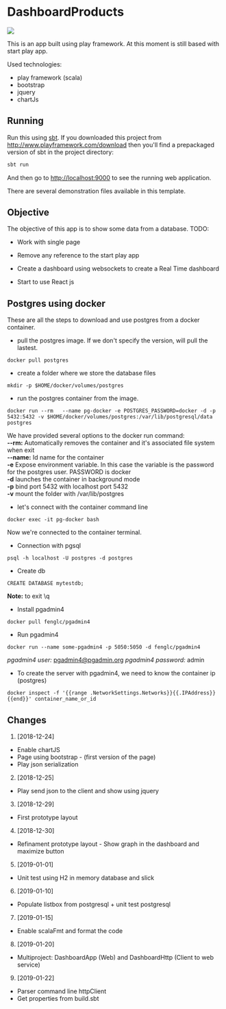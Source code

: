 # DashboardProducts

[<img src="https://img.shields.io/travis/playframework/play-scala-starter-example.svg"/>](https://travis-ci.org/playframework/play-scala-starter-example)

This is an app built using play framework.
At this moment is still based with start play app.

Used technologies:

- play framework (scala)
- bootstrap
- jquery
- chartJs

## Running

Run this using [sbt](http://www.scala-sbt.org/).  If you downloaded this project from <http://www.playframework.com/download> then you'll find a prepackaged version of sbt in the project directory:

```bash
sbt run
```

And then go to <http://localhost:9000> to see the running web application.

There are several demonstration files available in this template.

## Objective

The objective of this app is to show some data from a database.
TODO:

- Work with single page

- Remove any reference to the start play app

- Create a dashboard using websockets to create a Real Time dashboard

- Start to use React js

## Postgres using docker

These are all the steps to download and use postgres from a docker container.

- pull the postgres image. If we don't specify the version, will pull the lastest.
```
docker pull postgres
```

- create a folder where we store the database files
```
mkdir -p $HOME/docker/volumes/postgres
```

- run the postgres container from the image.
```
docker run --rm   --name pg-docker -e POSTGRES_PASSWORD=docker -d -p 5432:5432 -v $HOME/docker/volumes/postgres:/var/lib/postgresql/data  postgres
```
We have provided several options to the docker run command:  
**--rm:** Automatically removes the container and it's associated file system when exit  
**--name:** Id name for the container  
**-e** Expose environment variable. In this case the variable is the password for the postgres user. PASSWORD is docker  
**-d** launches the container in background mode  
**-p** bind port 5432 with localhost port 5432  
**-v** mount the folder with /var/lib/postgres  

- let's connect with the container command line
```
docker exec -it pg-docker bash
```
Now we're connected to the container terminal.

- Connection with pgsql
```
psql -h localhost -U postgres -d postgres
```

- Create db
```
CREATE DATABASE mytestdb;
```
**Note:** to exit \q

- Install pgadmin4
```
docker pull fenglc/pgadmin4
```

- Run pgadmin4
```
docker run --name some-pgadmin4 -p 5050:5050 -d fenglc/pgadmin4
```

*pgadmin4 user:* pgadmin4@pgadmin.org
*pgadmin4 password:* admin

- To create the server with pgadmin4, we need to know the container ip (postgres)
```
docker inspect -f '{{range .NetworkSettings.Networks}}{{.IPAddress}}{{end}}' container_name_or_id
```

## Changes

1. [2018-12-24]
- Enable chartJS
- Page using bootstrap - (first version of the page)
- Play json serialization

2. [2018-12-25]
- Play send json to the client and show using jquery

3. [2018-12-29]
- First prototype layout

4. [2018-12-30]
- Refinament prototype layout - Show graph in the dashboard and maximize button

5. [2019-01-01]
- Unit test using H2 in memory database and slick

6. [2019-01-10]
- Populate listbox from postgresql + unit test postgresql

7. [2019-01-15]
- Enable scalaFmt and format the code

8. [2019-01-20]
- Multiproject: DashboardApp (Web) and DashboardHttp (Client to web service)

9. [2019-01-22]
- Parser command line httpClient
- Get properties from build.sbt
